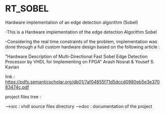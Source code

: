 # RT_SOBEL
Hardware implementation of an edge detection algorithm (Sobel)

-This is a Hardware implementation of the edge detection Algorithm Sobel

-Considering the real time constraints of the problem, implementation was done through a full custom hardware design based on the following article : 

"Hardware Description of Multi-Directional Fast Sobel Edge Detection Processor by VHDL for Implementing on FPGA"
                                                                                Arash Nosrat & Yousef S. Kavian

link : https://pdfs.semanticscholar.org/db01/7af04855f71d5dccd0980eb5e3e37083474c.pdf

project files tree : 

-->src : vhdl source files directory
-->doc : documentation of the project

